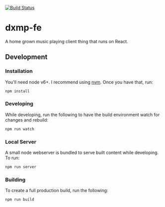 [![Build Status](https://travis-ci.org/dxprog/dxmp-fe.svg)](https://travis-ci.org/dxprog/dxmp-fe)

# dxmp-fe
A home grown music playing client thing that runs on React.

## Development

### Installation

You'll need node v6+. I recommend using [nvm](https://github.com/creationix/nvm). Once you have that, run:

```bash
npm install
```

### Developing

While developing, run the following to have the build environment watch for changes and rebuild:

```bash
npm run watch
```

### Local Server

A small node webserver is bundled to serve built content while developing. To run:

```bash
npm run server
```

### Building

To create a full production build, run the following:

```bash
npm run build
```